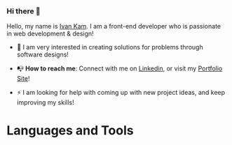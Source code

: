### Hi there 👋

Hello, my name is <a href="https://www.linkedin.com/in/ivan-kam00/">Ivan Kam</a>. I am a front-end developer who is passionate in web development & design! 

<ul>
  <li>
    <p>&#127750 I am very interested in creating solutions for problems through software designs!
  </li>
  <li>
    <p>&#128237 <b>How to reach me</b>: Connect with me on <a href="https://www.linkedin.com/in/ivan-kam00/">Linkedin</a>, or visit my <a href="https://ivodesign.link/">Portfolio Site</a>!
  </li>
  <li>
    <p>⚡ I am looking for help with coming up with new project ideas, and keep improving my skills!</p>
  </li>
</ul>

<h1>Languages and Tools</h1>
<!--
**ivankam123/ivankam123** is a ✨ _special_ ✨ repository because its `README.md` (this file) appears on your GitHub profile.

Here are some ideas to get you started:

- 🔭 I’m currently working on ...
- 🌱 I’m currently learning ...
- 👯 I’m looking to collaborate on ...
- 🤔 I’m looking for help with ...
- 💬 Ask me about ...
- 📫 How to reach me: ...
- 😄 Pronouns: ...
- ⚡ Fun fact: ...
-->

